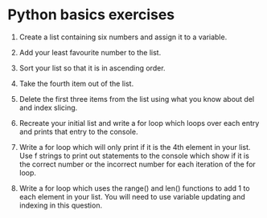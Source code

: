 # Python basics exercises

1. Create a list containing six numbers and assign it to a variable.

2. Add your least favourite number to the list.

3. Sort your list so that it is in ascending order.

4. Take the fourth item out of the list.

5. Delete the first three items from the list using what you know about del and index slicing.

6. Recreate your initial list and write a for loop which loops over each entry and prints that entry to the console.

7. Write a for loop which will only print if it is the 4th element in your list.  
Use f strings to print out statements to the console which show if it is the correct number or the incorrect number for each iteration of the for loop.

8. Write a for loop which uses the range() and len() functions to add 1 to each element in your list.
You will need to use variable updating and indexing in this question. 
